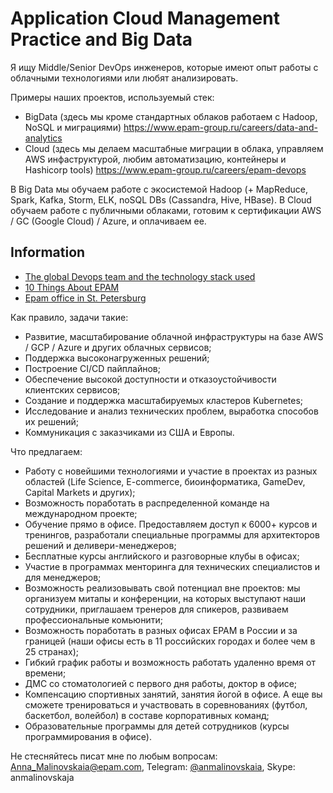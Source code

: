 # Application Cloud Management Practice and Big Data

Я ищу Middle/Senior DevOps инженеров, которые имеют опыт работы с облачными технологиями или любят анализировать.

Примеры наших проектов, используемый стек:
- BigData (здесь мы кроме стандартных облаков работаем с Hadoop, NoSQL и миграциями) https://www.epam-group.ru/careers/data-and-analytics 
- Cloud (здесь мы делаем масштабные миграции в облака, управляем AWS инфаструктурой, любим автоматизацию, контейнеры и Hashicorp tools) https://www.epam-group.ru/careers/epam-devops

В Big Data мы обучаем работе с экосистемой Hadoop (+ MapReduce, Spark, Kafka, Storm, ELK, noSQL DBs (Cassandra, Hive, HBase).
В Cloud обучаем работе с публичными облаками, готовим к сертификации AWS / GC (Google Cloud) / Azure, и оплачиваем ее.

## Information
- [The global Devops team and the technology stack used](DevOps_Team.pdf/)
- [10 Things About EPAM](10_Things_About_EPAM.pdf/)
- [Epam office in St. Petersburg](Epam_SPb.pdf/)


Как правило, задачи такие:
- Развитие, масштабирование облачной инфраструктуры на базе AWS / GCP / Azure и других облачных сервисов;
- Поддержка высоконагруженных решений;
- Построение CI/CD пайплайнов;
- Обеспечение высокой доступности и отказоустойчивости клиентских сервисов;
- Создание и поддержка масштабируемых кластеров Kubernetes;
- Исследование и анализ технических проблем, выработка способов их решений;
- Коммуникация с заказчиками из США и Европы.


Что предлагаем:
- Работу с новейшими технологиями и участие в проектах из разных областей (Life Science, E-commerce, биоинформатика, GameDev, Capital Markets и других);
- Возможность поработать в распределенной команде на международном проекте;
- Обучение прямо в офисе. Предоставляем доступ к 6000+ курсов и тренингов, разработали специальные программы для архитекторов решений и деливери-менеджеров;
- Бесплатные курсы английского и разговорные клубы в офисах;
- Участие в программах менторинга для технических специалистов и для менеджеров;
- Возможность реализовывать свой потенциал вне проектов: мы организуем митапы и конференции, на которых выступают наши сотрудники, приглашаем тренеров для спикеров, развиваем профессиональные комьюнити;
- Возможность поработать в разных офисах ЕРАМ в России и за границей (наши офисы есть в 11 российских городах и более чем в 25 странах);
- Гибкий график работы и возможность работать удаленно время от времени;
- ДМС со стоматологией с первого дня работы, доктор в офисе;
- Компенсацию спортивных занятий, занятия йогой в офисе. А еще вы сможете тренироваться и участвовать в соревнованиях (футбол, баскетбол, волейбол) в составе корпоративных команд;
- Образовательные программы для детей сотрудников (курсы программирования в офисе).

Не стесняйтесь писат мне по любым вопросам: Anna_Malinovskaia@epam.com, Telegram: [@anmalinovskaia](https://t.me/anmalinovskaia), Skype: anmalinovskaja
